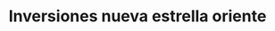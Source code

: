---
title: "Inversiones nueva estrella oriente"
url: /puerto-la-cruz/inversiones-nueva-estrella-oriente/
shop: Lebensmittel
---